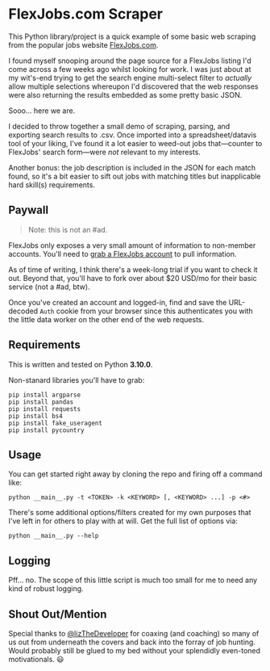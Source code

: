 # FlexJobs.com Scraper

This Python library/project is a quick example of some basic web scraping from the popular jobs website [FlexJobs.com](https://flexjobs.com/).

I found myself snooping around the page source for a FlexJobs listing I'd come across a few weeks ago whilst looking for work. I was just about at my wit's-end trying to get the search engine multi-select filter to *actually* allow multiple selections whereupon I'd discovered that the web responses were also returning the results embedded as some pretty basic JSON.

Sooo... here we are.

I decided to throw together a small demo of scraping, parsing, and exporting search results to .csv. Once imported into a spreadsheet/datavis tool of your liking, I've found it a lot easier to weed-out jobs that—counter to FlexJobs' search form—were *not* relevant to my interests.

Another bonus: the job description is included in the JSON for each match found, so it's a bit easier to sift out jobs with matching titles but inapplicable hard skill(s) requirements.

## Paywall
>Note: this is not an #ad.

FlexJobs only exposes a very small amount of information to non-member accounts. You'll need to [grab a FlexJobs account](https://www.flexjobs.com/registration/signup) to pull information.

As of time of writing, I think there's a week-long trial if you want to check it out. Beyond that, you'll have to fork over about $20 USD/mo for their basic service (not a #ad, btw).

Once you've created an account and logged-in, find and save the URL-decoded `Auth` cookie from your browser since this authenticates you with the little data worker on the other end of the web requests.

## Requirements

This is written and tested on Python **3.10.0**.

Non-stanard libraries you'll have to grab:

```
pip install argparse
pip install pandas
pip install requests
pip install bs4
pip install fake_useragent
pip install pycountry
```

## Usage
You can get started right away by cloning the repo and firing off a command like:

```
python __main__.py -t <TOKEN> -k <KEYWORD> [, <KEYWORD> ...] -p <#>
```

There's some additional options/filters created for my own purposes that I've left in for others to play with at will. Get the full list of options via: 
```
python __main__.py --help
```

## Logging

Pff... no. The scope of this little script is much too small for me to need any kind of robust logging.

## Shout Out/Mention

Special thanks to [@lizTheDeveloper](https://github.com/lizTheDeveloper) for coaxing (and coaching) so many of us out from underneath the covers and back into the forray of job hunting. Would probably still be glued to my bed without your splendidly even-toned motivationals. 😃
